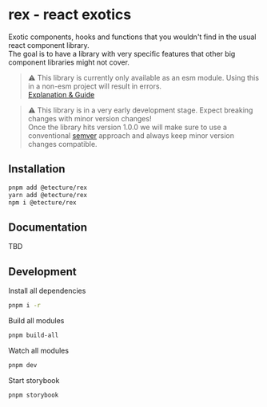 # rex - react exotics

Exotic components, hooks and functions that you wouldn't find in the usual react component library. \
The goal is to have a library with very specific features that other big component libraries might not cover.

> ⚠ This library is currently only available as an esm module. Using this in a non-esm project will result in errors. \
> [Explanation & Guide](https://tsmx.net/convert-existing-nodejs-project-from-commonjs-to-esm/#tldr_%E2%80%93_fast-lane_conversion)

> ⚠ This library is in a very early development stage. Expect breaking changes with minor version changes! \
> Once the library hits version 1.0.0 we will make sure to use a conventional [semver](https://semver.org/) approach and always keep minor version changes compatible.

## Installation

```sh
pnpm add @etecture/rex
yarn add @etecture/rex
npm i @etecture/rex
```

## Documentation

TBD

## Development

Install all dependencies

```sh
pnpm i -r
```

Build all modules

```sh
pnpm build-all
```

Watch all modules

```sh
pnpm dev
```

Start storybook

```sh
pnpm storybook
```
